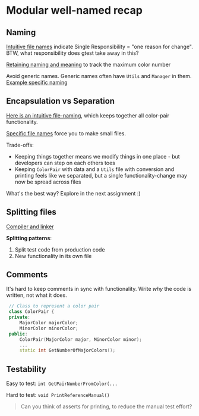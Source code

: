 # Modular well-named recap

## Naming

[Intuitive file names](https://github.com/code-craft-igt-1/well-named-in-cpp-arundas005) indicate Single Responsibility = "one reason for change".
BTW, what responsibility does gtest take away in this?

[Retaining naming and meaning](https://github.com/code-craft-igt-1/well-named-in-cpp-AviB183/blob/1440afe6345a694851e57286461a9733618417a7/ColorConstants.h) to track the maximum color number

Avoid generic names. Generic names often have `Utils` and `Manager` in them. [Example specific naming](https://github.com/code-craft-igt-1/well-named-in-cpp-vivekantonyo)

## Encapsulation vs Separation

[Here is an intuitive file-naming](https://github.com/code-craft-igt-1/well-named-in-cpp-surdhawal20), which keeps together all color-pair functionality. 

[Specific file names](https://github.com/code-craft-igt-1/well-named-in-cpp-Sasikalaas28) force you to make small files.

Trade-offs:

- Keeping things together means we modify things in one place - but developers can step on each others toes
- Keeping `ColorPair` with data and a `Utils` file with conversion and printing feels like we separated, but a single functionality-change may now be spread across files

What's the best way? Explore in the next assignment :)

## Splitting files

[Compiler and linker](https://github.com/code-craft-igt-1/well-named-in-cpp-arundas005/blob/c49c48622dcd5447f181bfaeeee6b028bc22849c/CMakePresets.json)

**Splitting patterns**:

1. Split test code from production code
1. New functionality in its own file

## Comments

It's hard to keep comments in sync with functionality. Write _why_ the code is written, not what it does.

```cpp
 // Class to represent a color pair
 class ColorPair {
 private:
     MajorColor majorColor;
     MinorColor minorColor;
 public:
     ColorPair(MajorColor major, MinorColor minor);
     ...
     static int GetNumberOfMajorColors();
```

## Testability

Easy to test: `int GetPairNumberFromColor(...`

Hard to test: `void PrintReferenceManual()`

> Can you think of asserts for printing, to reduce the manual test effort?
